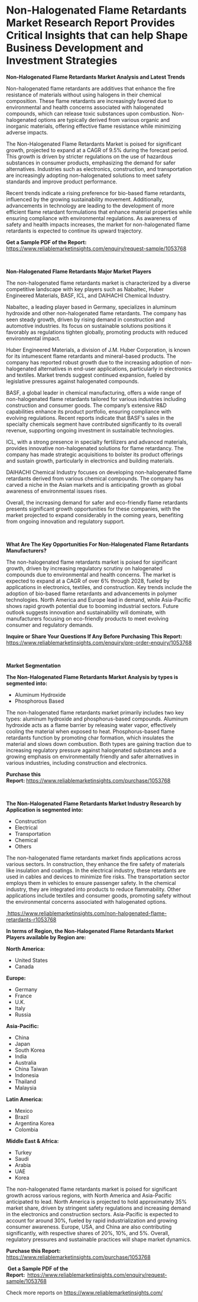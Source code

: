<p><h1>Non-Halogenated Flame Retardants Market Research Report Provides Critical Insights that can help Shape Business Development and Investment Strategies</h1></p><p><strong>Non-Halogenated Flame Retardants Market Analysis and Latest Trends</strong></p>
<p><p>Non-halogenated flame retardants are additives that enhance the fire resistance of materials without using halogens in their chemical composition. These flame retardants are increasingly favored due to environmental and health concerns associated with halogenated compounds, which can release toxic substances upon combustion. Non-halogenated options are typically derived from various organic and inorganic materials, offering effective flame resistance while minimizing adverse impacts.</p><p>The Non-Halogenated Flame Retardants Market is poised for significant growth, projected to expand at a CAGR of 9.5% during the forecast period. This growth is driven by stricter regulations on the use of hazardous substances in consumer products, emphasizing the demand for safer alternatives. Industries such as electronics, construction, and transportation are increasingly adopting non-halogenated solutions to meet safety standards and improve product performance.</p><p>Recent trends indicate a rising preference for bio-based flame retardants, influenced by the growing sustainability movement. Additionally, advancements in technology are leading to the development of more efficient flame retardant formulations that enhance material properties while ensuring compliance with environmental regulations. As awareness of safety and health impacts increases, the market for non-halogenated flame retardants is expected to continue its upward trajectory.</p></p>
<p><strong>Get a Sample PDF of the Report:&nbsp;</strong> <a href="https://www.reliablemarketinsights.com/enquiry/request-sample/1053768?utm_campaign=3260&utm_medium=2&utm_source=Github&utm_content=ia&utm_term=31032025&utm_id=non-halogenated-flame-retardants">https://www.reliablemarketinsights.com/enquiry/request-sample/1053768</a></p>
<p>&nbsp;</p>
<p><strong>Non-Halogenated Flame Retardants Major Market Players</strong></p>
<p><p>The non-halogenated flame retardants market is characterized by a diverse competitive landscape with key players such as Nabaltec, Huber Engineered Materials, BASF, ICL, and DAIHACHI Chemical Industry.</p><p>Nabaltec, a leading player based in Germany, specializes in aluminum hydroxide and other non-halogenated flame retardants. The company has seen steady growth, driven by rising demand in construction and automotive industries. Its focus on sustainable solutions positions it favorably as regulations tighten globally, promoting products with reduced environmental impact.</p><p>Huber Engineered Materials, a division of J.M. Huber Corporation, is known for its intumescent flame retardants and mineral-based products. The company has reported robust growth due to the increasing adoption of non-halogenated alternatives in end-user applications, particularly in electronics and textiles. Market trends suggest continued expansion, fueled by legislative pressures against halogenated compounds.</p><p>BASF, a global leader in chemical manufacturing, offers a wide range of non-halogenated flame retardants tailored for various industries including construction and consumer goods. The company’s extensive R&D capabilities enhance its product portfolio, ensuring compliance with evolving regulations. Recent reports indicate that BASF's sales in the specialty chemicals segment have contributed significantly to its overall revenue, supporting ongoing investment in sustainable technologies.</p><p>ICL, with a strong presence in specialty fertilizers and advanced materials, provides innovative non-halogenated solutions for flame retardancy. The company has made strategic acquisitions to bolster its product offerings and sustain growth, particularly in electronics and building materials.</p><p>DAIHACHI Chemical Industry focuses on developing non-halogenated flame retardants derived from various chemical compounds. The company has carved a niche in the Asian markets and is anticipating growth as global awareness of environmental issues rises.</p><p>Overall, the increasing demand for safer and eco-friendly flame retardants presents significant growth opportunities for these companies, with the market projected to expand considerably in the coming years, benefiting from ongoing innovation and regulatory support.</p></p>
<p>&nbsp;</p>
<p><strong>What Are The Key Opportunities For Non-Halogenated Flame Retardants Manufacturers?</strong></p>
<p><p>The non-halogenated flame retardants market is poised for significant growth, driven by increasing regulatory scrutiny on halogenated compounds due to environmental and health concerns. The market is expected to expand at a CAGR of over 6% through 2028, fueled by applications in electronics, textiles, and construction. Key trends include the adoption of bio-based flame retardants and advancements in polymer technologies. North America and Europe lead in demand, while Asia-Pacific shows rapid growth potential due to booming industrial sectors. Future outlook suggests innovation and sustainability will dominate, with manufacturers focusing on eco-friendly products to meet evolving consumer and regulatory demands.</p></p>
<p><strong>Inquire or Share Your Questions If Any Before Purchasing This Report:</strong> <a href="https://www.reliablemarketinsights.com/enquiry/pre-order-enquiry/1053768?utm_campaign=3260&utm_medium=2&utm_source=Github&utm_content=ia&utm_term=31032025&utm_id=non-halogenated-flame-retardants">https://www.reliablemarketinsights.com/enquiry/pre-order-enquiry/1053768</a></p>
<p>&nbsp;</p>
<p><strong>Market Segmentation</strong></p>
<p><strong>The Non-Halogenated Flame Retardants Market Analysis by types is segmented into:</strong></p>
<p><ul><li>Aluminum Hydroxide</li><li>Phosphorous Based</li></ul></p>
<p><p>The non-halogenated flame retardants market primarily includes two key types: aluminum hydroxide and phosphorus-based compounds. Aluminum hydroxide acts as a flame barrier by releasing water vapor, effectively cooling the material when exposed to heat. Phosphorus-based flame retardants function by promoting char formation, which insulates the material and slows down combustion. Both types are gaining traction due to increasing regulatory pressure against halogenated substances and a growing emphasis on environmentally friendly and safer alternatives in various industries, including construction and electronics.</p></p>
<p><strong>Purchase this Report:&nbsp;</strong><a href="https://www.reliablemarketinsights.com/purchase/1053768?utm_campaign=3260&utm_medium=2&utm_source=Github&utm_content=ia&utm_term=31032025&utm_id=non-halogenated-flame-retardants">https://www.reliablemarketinsights.com/purchase/1053768</a></p>
<p>&nbsp;</p>
<p><strong>The Non-Halogenated Flame Retardants Market Industry Research by Application is segmented into:</strong></p>
<p><ul><li>Construction</li><li>Electrical</li><li>Transportation</li><li>Chemical</li><li>Others</li></ul></p>
<p><p>The non-halogenated flame retardants market finds applications across various sectors. In construction, they enhance the fire safety of materials like insulation and coatings. In the electrical industry, these retardants are used in cables and devices to minimize fire risks. The transportation sector employs them in vehicles to ensure passenger safety. In the chemical industry, they are integrated into products to reduce flammability. Other applications include textiles and consumer goods, promoting safety without the environmental concerns associated with halogenated options.</p></p>
<p><a href="https://www.reliablemarketinsights.com/non-halogenated-flame-retardants-r1053768?utm_campaign=3260&utm_medium=2&utm_source=Github&utm_content=ia&utm_term=31032025&utm_id=non-halogenated-flame-retardants">&nbsp;https://www.reliablemarketinsights.com/non-halogenated-flame-retardants-r1053768</a></p>
<p><strong>In terms of Region, the Non-Halogenated Flame Retardants Market Players available by Region are:</strong></p>
<p>
    <p> <strong> North America: </strong>
        <ul>
            <li>United States</li>
            <li>Canada</li>
        </ul>
        </p> 
    <p> <strong> Europe: </strong>
        <ul>
            <li>Germany</li>
            <li>France</li>
            <li>U.K.</li>
            <li>Italy</li>
            <li>Russia</li>
        </ul>
        </p> 
    <p> <strong> Asia-Pacific: </strong>
        <ul>
            <li>China</li>
            <li>Japan</li>
            <li>South Korea</li>
            <li>India</li>
            <li>Australia</li>
            <li>China Taiwan</li>
            <li>Indonesia</li>
            <li>Thailand</li>
            <li>Malaysia</li>
        </ul>
        </p> 
    <p> <strong> Latin America: </strong>
        <ul>
            <li>Mexico</li>
            <li>Brazil</li>
            <li>Argentina Korea</li>
            <li>Colombia</li>
        </ul>
        </p> 
    <p> <strong> Middle East & Africa: </strong>
        <ul>
            <li>Turkey</li>
            <li>Saudi</li>
            <li>Arabia</li>
            <li>UAE</li>
            <li>Korea</li>
        </ul>
    </p>
    </p>
<p><p>The non-halogenated flame retardants market is poised for significant growth across various regions, with North America and Asia-Pacific anticipated to lead. North America is projected to hold approximately 35% market share, driven by stringent safety regulations and increasing demand in the electronics and construction sectors. Asia-Pacific is expected to account for around 30%, fueled by rapid industrialization and growing consumer awareness. Europe, USA, and China are also contributing significantly, with respective shares of 20%, 10%, and 5%. Overall, regulatory pressures and sustainable practices will shape market dynamics.</p></p>
<p><strong>Purchase this Report: </strong><a href="https://www.reliablemarketinsights.com/purchase/1053768?utm_campaign=3260&utm_medium=2&utm_source=Github&utm_content=ia&utm_term=31032025&utm_id=non-halogenated-flame-retardants">https://www.reliablemarketinsights.com/purchase/1053768</a></p>
<p>&nbsp;<strong>Get a Sample PDF of the Report:&nbsp;&nbsp;</strong><a href="https://www.reliablemarketinsights.com/enquiry/request-sample/1053768?utm_campaign=3260&utm_medium=2&utm_source=Github&utm_content=ia&utm_term=31032025&utm_id=non-halogenated-flame-retardants">https://www.reliablemarketinsights.com/enquiry/request-sample/1053768</a></p>
<p><strong></strong></p>
<p>Check more reports on <a href="https://www.reliablemarketinsights.com/?utm_campaign=3260&utm_medium=2&utm_source=Github&utm_content=ia&utm_term=31032025&utm_id=non-halogenated-flame-retardants">https://www.reliablemarketinsights.com/</a></p>